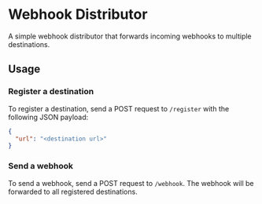 # Webhook Distributor

A simple webhook distributor that forwards incoming webhooks to multiple destinations.  

## Usage

### Register a destination

To register a destination, send a POST request to `/register` with the following JSON payload:

```json
{
  "url": "<destination url>"
}
```

### Send a webhook

To send a webhook, send a POST request to `/webhook`. The webhook will be forwarded to all registered destinations.